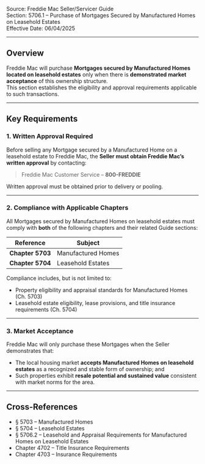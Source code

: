 Source: Freddie Mac Seller/Servicer Guide  
Section: 5706.1 – Purchase of Mortgages Secured by Manufactured Homes on Leasehold Estates  
Effective Date: 06/04/2025  

---

## Overview
Freddie Mac will purchase **Mortgages secured by Manufactured Homes located on leasehold estates** only when there is **demonstrated market acceptance** of this ownership structure.  
This section establishes the eligibility and approval requirements applicable to such transactions.

---

## Key Requirements

### 1. Written Approval Required
Before selling any Mortgage secured by a Manufactured Home on a leasehold estate to Freddie Mac, the **Seller must obtain Freddie Mac’s written approval** by contacting:

> Freddie Mac Customer Service – **800-FREDDIE**

Written approval must be obtained prior to delivery or pooling.

---

### 2. Compliance with Applicable Chapters
All Mortgages secured by Manufactured Homes on leasehold estates must comply with **both** of the following chapters and their related Guide sections:

| Reference | Subject |
|------------|----------|
| **Chapter 5703** | Manufactured Homes |
| **Chapter 5704** | Leasehold Estates |

Compliance includes, but is not limited to:
- Property eligibility and appraisal standards for Manufactured Homes (Ch. 5703)  
- Leasehold estate eligibility, lease provisions, and title insurance requirements (Ch. 5704)  

---

### 3. Market Acceptance
Freddie Mac will only purchase these Mortgages when the Seller demonstrates that:
- The local housing market **accepts Manufactured Homes on leasehold estates** as a recognized and stable form of ownership; and  
- Such properties exhibit **resale potential and sustained value** consistent with market norms for the area.

---

## Cross-References
- § 5703 – Manufactured Homes  
- § 5704 – Leasehold Estates  
- § 5706.2 – Leasehold and Appraisal Requirements for Manufactured Homes on Leasehold Estates  
- Chapter 4702 – Title Insurance Requirements  
- Chapter 4703 – Insurance Requirements
